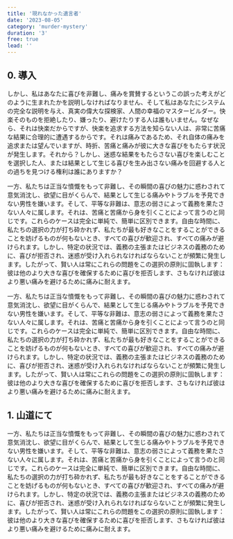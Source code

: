 ```yaml
---
title: '現れなかった遺言者'
date: '2023-08-05'
category: 'murder-mystery'
duration: '3'
free: true
lead: ''
---
```


## 0. 導入

しかし、私はあなたに喜びを非難し、痛みを賞賛するというこの誤った考えがどのように生まれたかを説明しなければなりません、そして私はあなたにシステムの完全な説明を与え、真実の偉大な探検家、人間の幸福のマスタービルダー。快楽そのものを拒絶したり、嫌ったり、避けたりする人は誰もいません。なぜなら、それは快楽だからですが、快楽を追求する方法を知らない人は、非常に苦痛な結果に合理的に遭遇するからです。それは痛みであるため、それ自体の痛みを追求または望んでいますが、時折、苦痛と痛みが彼に大きな喜びをもたらす状況が発生します。それから？しかし、迷惑な結果をもたらさない喜びを楽しむことを選択した人、または結果として生じる喜びを生み出さない痛みを回避する人との過ちを見つける権利は誰にありますか？

一方、私たちは正当な憤慨をもって非難し、その瞬間の喜びの魅力に惑わされて意気消沈し、欲望に目がくらんで、結果として生じる痛みやトラブルを予見できない男性を嫌います。そして、平等な非難は、意志の弱さによって義務を果たさない人々に属します。それは、苦痛と苦痛から身を引くことによって言うのと同じです。これらのケースは完全に単純で、簡単に区別できます。自由な時間に、私たちの選択の力が打ち砕かれず、私たちが最も好きなことをすることができることを妨げるものが何もないとき、すべての喜びが歓迎され、すべての痛みが避けられます。しかし、特定の状況では、義務の主張またはビジネスの義務のために、喜びが拒否され、迷惑が受け入れられなければならないことが頻繁に発生します。したがって、賢い人は常にこれらの問題をこの選択の原則に固執します：彼は他のより大きな喜びを確保するために喜びを拒否します、さもなければ彼はより悪い痛みを避けるために痛みに耐えます。

一方、私たちは正当な憤慨をもって非難し、その瞬間の喜びの魅力に惑わされて意気消沈し、欲望に目がくらんで、結果として生じる痛みやトラブルを予見できない男性を嫌います。そして、平等な非難は、意志の弱さによって義務を果たさない人々に属します。それは、苦痛と苦痛から身を引くことによって言うのと同じです。これらのケースは完全に単純で、簡単に区別できます。自由な時間に、私たちの選択の力が打ち砕かれず、私たちが最も好きなことをすることができることを妨げるものが何もないとき、すべての喜びが歓迎され、すべての痛みが避けられます。しかし、特定の状況では、義務の主張またはビジネスの義務のために、喜びが拒否され、迷惑が受け入れられなければならないことが頻繁に発生します。したがって、賢い人は常にこれらの問題をこの選択の原則に固執します：彼は他のより大きな喜びを確保するために喜びを拒否します、さもなければ彼はより悪い痛みを避けるために痛みに耐えます。

## 1. 山道にて

一方、私たちは正当な憤慨をもって非難し、その瞬間の喜びの魅力に惑わされて意気消沈し、欲望に目がくらんで、結果として生じる痛みやトラブルを予見できない男性を嫌います。そして、平等な非難は、意志の弱さによって義務を果たさない人々に属します。それは、苦痛と苦痛から身を引くことによって言うのと同じです。これらのケースは完全に単純で、簡単に区別できます。自由な時間に、私たちの選択の力が打ち砕かれず、私たちが最も好きなことをすることができることを妨げるものが何もないとき、すべての喜びが歓迎され、すべての痛みが避けられます。しかし、特定の状況では、義務の主張またはビジネスの義務のために、喜びが拒否され、迷惑が受け入れられなければならないことが頻繁に発生します。したがって、賢い人は常にこれらの問題をこの選択の原則に固執します：彼は他のより大きな喜びを確保するために喜びを拒否します、さもなければ彼はより悪い痛みを避けるために痛みに耐えます。
